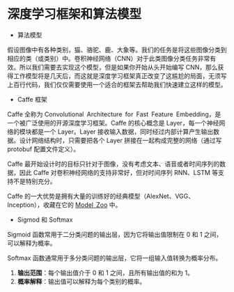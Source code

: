 # 深度学习框架和算法模型

- 算法模型

假设图像中有各种类别，猫、骆驼、鹿、大象等。我们的任务是将这些图像分类到相应的类（或类别）中。卷积神经网络（CNN）对于此类图像分类任务非常有效。所以我们需要去实现这个模型，但是如果你开始从头开始编写 CNN，那么获得工作模型将是几天后，而这就是深度学习框架真正改变了这尴尬的局面，无须写上百行代码，我们仅仅需要使用一个适合的框架去帮助我们快速建立这样的模型。

- Caffe 框架

Caffe 全称为 Convolutional Architecture for Fast Feature Embedding，是一个被广泛使用的开源深度学习框架。Caffe 的核心概念是 Layer，每一个神经网络的模块都是一个 Layer。Layer 接收输入数据，同时经过内部计算产生输出数据。设计网络结构时，只需要把各个 Layer 拼接在一起构成完整的网络（通过写 protobuf 配置文件定义）。

Caffe 最开始设计时的目标只针对于图像，没有考虑文本、语音或者时间序列的数据，因此 Caffe 对卷积神经网络的支持非常好，但对时间序列 RNN、LSTM 等支持不是特别充分。

Caffe 的一大优势是拥有大量的训练好的经典模型（AlexNet、VGG、Inception），收藏在它的 [Model Zoo](github.com/BVLC/Caffe/wiki/Model-Zoo) 中。

- Sigmod 和 Softmax

Sigmoid 函数常用于二分类问题的输出层，因为它将输出值限制在 0 和 1 之间，可以解释为概率。

Softmax 函数通常用于多分类问题的输出层，它将一组输入值转换为概率分布。

1. **输出范围**：每个输出值介于 0 和 1 之间，且所有输出值的和为 1。
2. **概率解释**：输出值可以解释为每个类别的概率。

